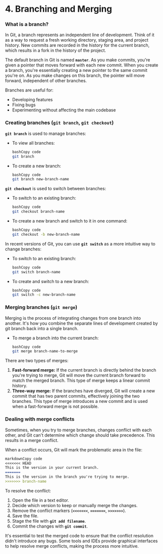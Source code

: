 # **4. Branching and Merging**

### **What is a branch?**

In Git, a branch represents an independent line of development. Think of it as a way to request a fresh working directory, staging area, and project history. New commits are recorded in the history for the current branch, which results in a fork in the history of the project.

The default branch in Git is named **`master`**. As you make commits, you're given a pointer that moves forward with each new commit. When you create a branch, you're essentially creating a new pointer to the same commit you're on. As you make changes on this branch, the pointer will move forward, independent of other branches.

Branches are useful for:

- Developing features
- Fixing bugs
- Experimenting without affecting the main codebase

### **Creating branches (`git branch`, `git checkout`)**

**`git branch`** is used to manage branches:

- To view all branches:
    
    ```bash
    bashCopy code
    git branch
    
    ```
    
- To create a new branch:
    
    ```bash
    bashCopy code
    git branch new-branch-name
    
    ```
    

**`git checkout`** is used to switch between branches:

- To switch to an existing branch:
    
    ```bash
    bashCopy code
    git checkout branch-name
    
    ```
    
- To create a new branch and switch to it in one command:
    
    ```bash
    bashCopy code
    git checkout -b new-branch-name
    
    ```
    

In recent versions of Git, you can use **`git switch`** as a more intuitive way to change branches:

- To switch to an existing branch:
    
    ```bash
    bashCopy code
    git switch branch-name
    
    ```
    
- To create and switch to a new branch:
    
    ```bash
    bashCopy code
    git switch -c new-branch-name
    
    ```
    

### **Merging branches (`git merge`)**

Merging is the process of integrating changes from one branch into another. It's how you combine the separate lines of development created by git branch back into a single branch.

- To merge a branch into the current branch:
    
    ```bash
    bashCopy code
    git merge branch-name-to-merge
    
    ```
    

There are two types of merges:

1. **Fast-forward merge:** If the current branch is directly behind the branch you're trying to merge, Git will move the current branch forward to match the merged branch. This type of merge keeps a linear commit history.
2. **Three-way merge:** If the branches have diverged, Git will create a new commit that has two parent commits, effectively joining the two branches. This type of merge introduces a new commit and is used when a fast-forward merge is not possible.

### **Dealing with merge conflicts**

Sometimes, when you try to merge branches, changes conflict with each other, and Git can't determine which change should take precedence. This results in a merge conflict.

When a conflict occurs, Git will mark the problematic area in the file:

```markdown
markdownCopy code
<<<<<<< HEAD
This is the version in your current branch.
=======
This is the version in the branch you're trying to merge.
>>>>>>> branch-name

```

To resolve the conflict:

1. Open the file in a text editor.
2. Decide which version to keep or manually merge the changes.
3. Remove the conflict markers (**`<<<<<<<`**, **`=======`**, **`>>>>>>>`**).
4. Save the file.
5. Stage the file with **`git add filename`**.
6. Commit the changes with **`git commit`**.

It's essential to test the merged code to ensure that the conflict resolution didn't introduce any bugs. Some tools and IDEs provide graphical interfaces to help resolve merge conflicts, making the process more intuitive.